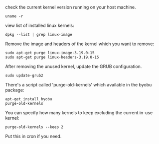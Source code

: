 check the current kernel version running on your host machine.

`uname -r`


view list of installed linux kernels:

`dpkg --list | grep linux-image`

Remove the image and headers of the kernel which you want to remove:

```
sudo apt-get purge linux-image-3.19.0-15
sudo apt-get purge linux-headers-3.19.0-15
```

After removing the unused kernel, update the GRUB configuration.

`sudo update-grub2`

There's a script called 'purge-old-kernels' which available in the byobu package:

```
apt-get install byobu
purge-old-kernels
```
You can specify how many kernels to keep excluding the current in-use kernel:

`purge-old-kernels --keep 2`

Put this in cron if you need.